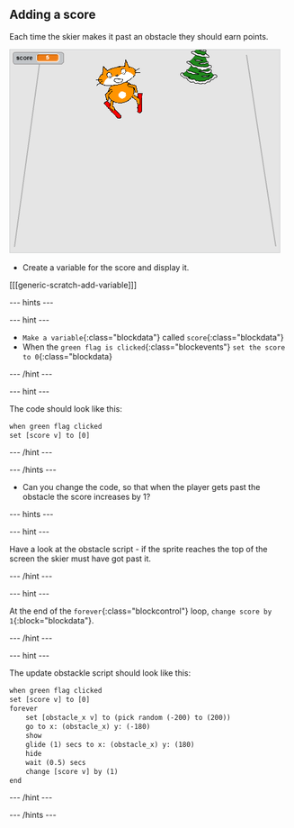 ## Adding a score

Each time the skier makes it past an obstacle they should earn points.

![score](images/score.png)

+ Create a variable for the score and display it.

[[[generic-scratch-add-variable]]]

--- hints ---

--- hint ---

+ `Make a variable`{:class="blockdata"} called `score`{:class="blockdata"}
+ When the `green flag is clicked`{:class="blockevents"} `set the score to 0`{:class="blockdata}

--- /hint ---

--- hint ---

The code should look like this:

```blocks
when green flag clicked
set [score v] to [0]
```

--- /hint ---

--- /hints ---

+ Can you change the code, so that when the player gets past the obstacle the score increases by 1?

--- hints ---

--- hint ---

Have a look at the obstacle script - if the sprite reaches the top of the screen the skier must have got past it.

--- /hint ---

--- hint ---

At the end of the `forever`{:class="blockcontrol"} loop, `change score by 1`{:block="blockdata"}.

--- /hint ---

--- hint ---

The update obstackle script should look like this:

```blocks
when green flag clicked
set [score v] to [0]
forever 
    set [obstacle_x v] to (pick random (-200) to (200))
    go to x: (obstacle_x) y: (-180)
    show
    glide (1) secs to x: (obstacle_x) y: (180)
    hide
    wait (0.5) secs
    change [score v] by (1)
end
```

--- /hint ---

--- /hints ---

